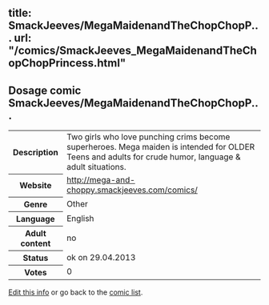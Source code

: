title: SmackJeeves/MegaMaidenandTheChopChopP...
url: "/comics/SmackJeeves_MegaMaidenandTheChopChopPrincess.html"
---
Dosage comic SmackJeeves/MegaMaidenandTheChopChopP...
-----------------------------------------

<p id="msg"></p>
<script type="text/javascript">
if (window.location.search === '?edit_info_mail=sent_ok') {
  var elem = document.getElementById("msg");
  elem.innerHTML = 'Edited information sucessfully sent.';
  elem.className = 'ok';
}
</script>
<table class="comicinfo">
<tr>
<th>Description</th><td>Two girls who love punching crims become superheroes. Mega maiden is intended for OLDER Teens and adults for crude humor, language &amp; adult situations.</td>
</tr>
<tr>
<th>Website</th><td><a href="http://mega-and-choppy.smackjeeves.com/comics/">http://mega-and-choppy.smackjeeves.com/comics/</a></td>
</tr>
<tr>
<th>Genre</th><td>Other</td>
</tr>
<tr>
<th>Language</th><td>English</td>
</tr>
<tr>
<th>Adult content</th><td>no</td>
</tr>
<tr>
<th>Status</th><td>ok on 29.04.2013</td>
</tr>
<tr>
<th>Votes</th><td>0</td>
</tr>
</table>

[Edit this info](SmackJeeves_MegaMaidenandTheChopChopPrincess_edit.html) or go back to the [comic list](../comic-index.html).
